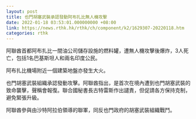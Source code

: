 ```yaml
---
layout: post
title: 也門胡塞武裝承認發動阿布扎比無人機攻擊
date: 2022-01-18 03:53:01.000000000 +08:00
link: https://news.rthk.hk/rthk/ch/component/k2/1629307-20220118.htm
categories: rthk
---
```


阿聯酋首都阿布扎比一間油公司儲存設施的燃料罐，遭無人機攻擊後爆炸，3人死亡，包括1名巴基斯坦人和兩名印度公民。

阿布扎比機場附近一個建築地盤亦發生大火。

也門胡塞武裝組織承認發動攻擊。阿聯酋指出，是首次在境內遭到也門胡塞武裝的致命襲擊，聲稱會報復。聯合國秘書長古特雷斯作出譴責，但促請各方保持克制，避免緊張升級。

阿聯酋參與由沙特阿拉伯領導的聯軍，同反也門政府的胡塞武裝組織戰鬥。

